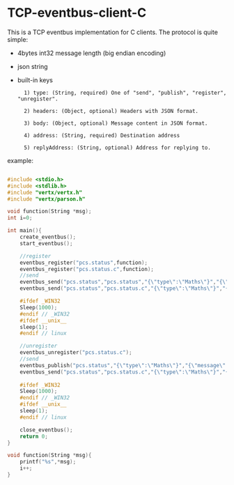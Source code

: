 # TCP-eventbus-client-C
This is a TCP eventbus implementation for C clients. The protocol is quite simple:

* 4bytes int32 message length (big endian encoding)
* json string
* built-in keys
        
        1) type: (String, required) One of "send", "publish", "register", "unregister".
        
        2) headers: (Object, optional) Headers with JSON format.
        
        3) body: (Object, optional) Message content in JSON format.
        
        4) address: (String, required) Destination address
        
        5) replyAddress: (String, optional) Address for replying to.
        

example:

```c

#include <stdio.h>
#include <stdlib.h>
#include "vertx/vertx.h"
#include "vertx/parson.h"

void function(String *msg);
int i=0;

int main(){
    create_eventbus();
    start_eventbus();

    //register
    eventbus_register("pcs.status",function);
    eventbus_register("pcs.status.c",function);
    //send
    eventbus_send("pcs.status","pcs.status","{\"type\":\"Maths\"}","{\"message\":\"i++\"}");
    eventbus_send("pcs.status","pcs.status.c","{\"type\":\"Maths\"}","{\"message\":\"i++\"}");

    #ifdef _WIN32
    Sleep(1000);
    #endif // _WIN32
    #ifdef __unix__
    sleep(1);
    #endif // linux

    //unregister
    eventbus_unregister("pcs.status.c");
    //send
    eventbus_publish("pcs.status","{\"type\":\"Maths\"}","{\"message\":\"i++\"}");
    eventbus_send("pcs.status","pcs.status.c","{\"type\":\"Maths\"}","{\"message\":\"i++\"}");
    
    #ifdef _WIN32
    Sleep(1000);
    #endif // _WIN32
    #ifdef __unix__
    sleep(1);
    #endif // linux

    close_eventbus();
    return 0;
}

void function(String *msg){
    printf("%s",*msg);
    i++;
}

```
